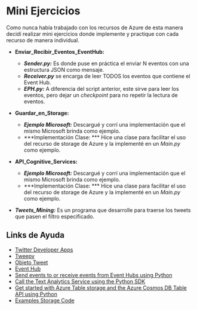 # Mini Ejercicios

Como nunca había trabajado con los recursos de Azure de esta manera decidí realizar mini ejercicios donde implemente y practique con cada recurso de manera individual.

- **Enviar_Recibir_Eventos_EventHub:** 
    - ***Sender.py:*** Es donde puse en práctica el enviar N eventos con una estructura JSON como mensaje. 
    - ***Receiver.py*** se encarga de leer TODOS los eventos que contiene el Event Hub.
    - ***EPH.py:*** A diferencia del script anterior, este sirve para leer los eventos, pero dejar un *checkpoint* para no repetir la lectura de eventos.

- **Guardar_en_Storage:** 
    - ***Ejemplo Microsoft:*** Descargué y corrí una implementación que el mismo Microsoft brinda como ejemplo.
    - ***Implementación Clase: *** Hice una clase para facilitar el uso del recurso de storage de Azure y la implementé en un *Main.py* como ejemplo.

- **API_Cognitive_Services:** 
    - ***Ejemplo Microsoft:*** Descargué y corrí una implementación que el mismo Microsoft brinda como ejemplo.
    - ***Implementación Clase: *** Hice una clase para facilitar el uso del recurso de storage de Azure y la implementé en un *Main.py* como ejemplo.

- ***Tweets_Mining:*** Es un programa que desarrolle para traerse los tweets que pasen el filtro especificado.


## Links de Ayuda
- [Twitter Developer Apps](https://developer.twitter.com/en/docs/basics/apps/overview.html)
- [Tweepy](https://www.tweepy.org/)
- [Objeto Tweet](https://developer.twitter.com/en/docs/tweets/data-dictionary/overview/tweet-object.html)
- [Event Hub](https://docs.microsoft.com/en-us/azure/event-hubs/event-hubs-about)
- [Send events to or receive events from Event Hubs using Python](https://docs.microsoft.com/en-us/azure/event-hubs/event-hubs-python-get-started-send#send-events)
- [Call the Text Analytics Service using the Python SDK](https://docs.microsoft.com/en-us/azure/cognitive-services/text-analytics/quickstarts/python-sdk#language-detection)
- [Get started with Azure Table storage and the Azure Cosmos DB Table API using Python](https://docs.microsoft.com/en-us/azure/cosmos-db/table-storage-how-to-use-python#create-an-azure-service-account)
- [Examples Storage Code](https://github.com/Azure-Samples/storage-table-python-getting-started/blob/master/table_basic_samples.py)
